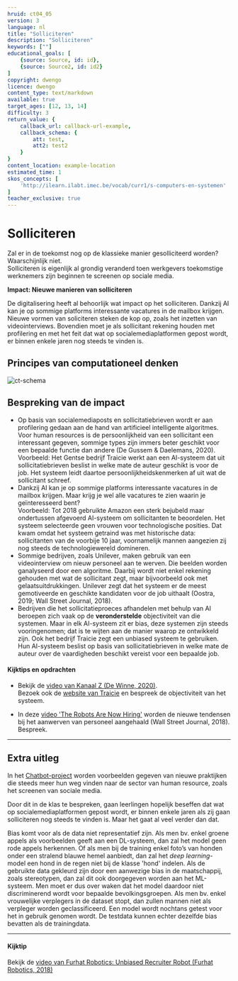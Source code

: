 ```yaml
---
hruid: ct04_05
version: 3
language: nl
title: "Solliciteren"
description: "Solliciteren"
keywords: [""]
educational_goals: [
    {source: Source, id: id}, 
    {source: Source2, id: id2}
]
copyright: dwengo
licence: dwengo
content_type: text/markdown
available: true
target_ages: [12, 13, 14]
difficulty: 3
return_value: {
    callback_url: callback-url-example,
    callback_schema: {
        att: test,
        att2: test2
    }
}
content_location: example-location
estimated_time: 1
skos_concepts: [
    'http://ilearn.ilabt.imec.be/vocab/curr1/s-computers-en-systemen'
]
teacher_exclusive: true
---
```

# Solliciteren

Zal er in de toekomst nog op de klassieke manier gesolliciteerd worden? Waarschijnlijk niet. <br>
Solliciteren is eigenlijk al grondig veranderd toen werkgevers toekomstige werknemers zijn beginnen te screenen op sociale media. 

**Impact: Nieuwe manieren van solliciteren**<br>

De digitalisering heeft al behoorlijk wat impact op het solliciteren. Dankzij AI kan je op sommige platforms interessante vacatures in de mailbox krijgen. Nieuwe vormen van soliciteren steken de kop op, zoals het inzetten van videointerviews. Bovendien moet je als sollicitant rekening houden met profilering en met het feit dat wat op socialemediaplatformen gepost wordt, er
binnen enkele jaren nog steeds te vinden is. 


## Principes van computationeel denken

![ct-schema](@learning-object/m_ct04_05/nl/3)


## Bespreking van de impact
- Op basis van socialemediaposts en sollicitatiebrieven wordt er aan profilering gedaan aan de hand van artificieel intelligente algoritmes. Voor human resources is de persoonlijkheid van een sollicitant een interessant gegeven, sommige types zijn immers beter geschikt voor een bepaalde functie dan andere (De Gussem & Daelemans, 2020).<br> 
Voorbeeld: Het Gentse bedrijf Traicie werkt aan een AI-systeem dat uit sollicitatiebrieven beslist in welke mate de auteur geschikt is voor de job. Het systeem leidt daartoe persoonlijkheidskenmerken af uit wat de sollicitant schreef. 
- Dankzij AI kan je op sommige platforms interessante vacatures in de mailbox krijgen. 
Maar krijg je wel alle vacatures te zien waarin je geïnteresseerd bent?<br>
Voorbeeld: Tot 2018 gebruikte Amazon een sterk bejubeld maar ondertussen afgevoerd AI-systeem om sollicitanten te beoordelen. Het systeem selecteerde geen vrouwen voor technologische posities. Dat kwam omdat het systeem getraind was met historische data: sollicitanten van de voorbije 10 jaar, voornamelijk mannen aangezien zij nog steeds de technologiewereld domineren. <br>
- Sommige bedrijven, zoals Unilever, maken gebruik van een videointerview om nieuw personeel aan te werven. Die beelden worden ganalyseerd door een algoritme. Daarbij wordt niet enkel rekening gehouden met wat de sollicitant zegt, maar bijvoorbeeld ook met gelaatsuitdrukkingen. Unilever zegt dat het systeem er de meest gemotiveerde en geschikte kandidaten voor de job uithaalt (Oostra, 2019; Wall Street Journal, 2018).<br>
- Bedrijven die het sollicitatieproeces afhandelen met behulp van AI beroepen zich vaak op de **veronderstelde** objectiviteit van die systemen. Maar in elk AI-systeem zit er bias, deze systemen zijn steeds vooringenomen; dat is te wijten aan de manier waarop ze ontwikkeld zijn. Ook het bedrijf Traicie zegt een unbiased systeem te gebruiken. Hun AI-systeem beslist op basis van sollicitatiebrieven in welke mate de auteur over de vaardigheden beschikt vereist voor een bepaalde job.  

#### Kijktips en opdrachten

- Bekijk de [video van Kanaal Z (De Winne, 2020)](https://kanaalz.knack.be/nieuws/taalgebruik-op-cv-onthultpersoonlijkheid/video-normal-1678309.html).<br>
Bezoek ook de [website van Traicie](https://traicie.com/) en bespreek de objectiviteit van het systeem.

 - In deze [video 'The Robots Are Now Hiring'](https://youtu.be/8QEK7B9GUhM) worden de nieuwe tendensen bij het aanwerven van personeel aangehaald (Wall Street Journal, 2018). <br>Bespreek.

-------------------------------

## Extra uitleg
In het [Chatbot-project](https://dwengo.org/chatbot) worden voorbeelden gegeven van nieuwe praktijken die steeds meer hun weg vinden naar de sector van human resource, zoals het screenen van sociale media. 

Door dit in de klas te bespreken, gaan leerlingen hopelijk beseffen dat wat op socialemediaplatformen gepost wordt, er binnen enkele jaren als zij gaan solliciteren nog steeds te vinden is. Maar het gaat al veel verder dan dat. 

Bias komt voor als de data niet representatief zijn. Als men bv. enkel groene appels als voorbeelden geeft aan een DL-systeem, dan zal het model geen rode appels herkennen. Of als men bij de training enkel foto’s van honden onder een stralend blauwe hemel aanbiedt, dan zal het *deep learning*-model een hond in de regen niet bij de klasse 'hond' indelen. Als de gebruikte data gekleurd zijn door een aanwezige bias in de maatschappij, zoals stereotypen, dan zal dit ook doorgegeven worden aan het ML-systeem. Men moet er dus over waken dat het model daardoor niet discriminerend wordt voor bepaalde bevolkingsgroepen. Als men bv. enkel vrouwelijke verplegers in de dataset stopt, dan zullen mannen niet als verpleger worden geclassificeerd. Een model wordt nochtans getest voor het in gebruik genomen wordt. De testdata kunnen echter dezelfde bias bevatten als de trainingdata.

-------------------------------

#### Kijktip
Bekijk de [video van Furhat Robotics: Unbiased Recruiter Robot (Furhat Robotics, 2018)](https://youtu.be/rPKrdxiEkQ0)
